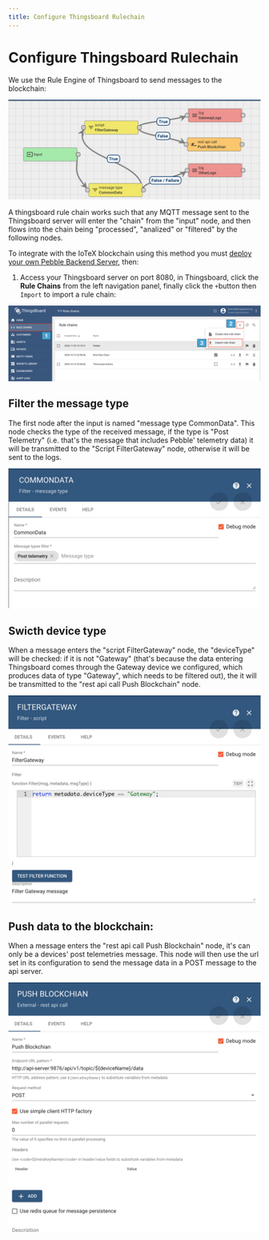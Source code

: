 ```yaml
---
title: Configure Thingsboard Rulechain
---
```


# Configure Thingsboard Rulechain

We use the Rule Engine of Thingsboard to send messages to the blockchain:

![](/img/developer/pebble-backend/thingsboard-rules.jpg)

A thingsboard rule chain works such that any MQTT message sent to the Thingsboard server will enter the "chain" from the "input" node, and then flows into the chain being "processed", "analized" or "filtered" by the following nodes.

To integrate with the IoTeX blockchain using this method you must [deploy your own Pebble Backend Server](pebble-backend-configuration), then:

1. Access your Thingsboard server on port 8080, in Thingsboard, click the **Rule Chains** from the left navigation panel, finally click the `+`button then `Import` to import a rule chain:

![](/img/developer/pebble-blockchain/thingsboard-add-rulechain.png)

## Filter the message type

The first node after the input is named "message type CommonData". This node checks the type of the received message, if the type is "Post Telemetry" (i.e. that's the message that includes Pebble' telemetry data) it will be transmitted to the "Script FilterGateway" node, otherwise it will be sent to the logs.

![](/img/developer/pebble-backend/thingsboard-messageType.jpg)

## Swicth device type

When a message enters the "script FilterGateway" node, the "deviceType" will be checked: if it is not "Gateway" (that's because the data entering Thingsboard comes through the Gateway device we configured, which produces data of type "Gateway", which needs to be filtered out), the it will be transmitted to the "rest api call Push Blockchain" node.

![](/img/developer/pebble-backend/thingsboard-deviceType.jpg)

## Push data to the blockchain:

When a message enters the "rest api call Push Blockchain" node, it's can only be a devices' post telemetries message. This node will then use the url set in its configuration to send the message data in a POST message to the api server.

![](/img/developer/pebble-backend/thingsboard-apiCurl.jpg)
